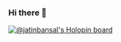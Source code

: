 ### Hi there 👋

[![@jatinbansal's Holopin board](https://holopin.io/api/user/board?user=jatinbansal)](https://holopin.io/@jatinbansal)

<!--
**jatin-bansal-21/jatin-bansal-21** is a ✨ _special_ ✨ repository because its `README.md` (this file) appears on your GitHub profile.

Here are some ideas to get you started:

- 🔭 I’m currently working on ...
- 🌱 I’m currently learning ...
- 👯 I’m looking to collaborate on ...
- 🤔 I’m looking for help with ...
- 💬 Ask me about ...
- 📫 How to reach me: ...
- 😄 Pronouns: ...
- ⚡ Fun fact: ...
-->
